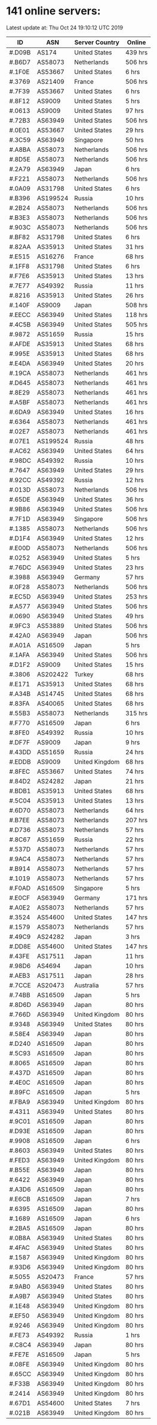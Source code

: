 # 141 online servers:

Latest update at: Thu Oct 24 19:10:12 UTC 2019

| ID | ASN | Server Country | Online |
| -- | --- | -------------- | ------ |
| #.D09B | AS174 | United States | 439 hrs |
| #.B6D7 | AS58073 | Netherlands | 506 hrs |
| #.1F0E | AS53667 | United States | 6 hrs |
| #.3769 | AS21409 | France | 506 hrs |
| #.7F39 | AS53667 | United States | 6 hrs |
| #.8F12 | AS9009 | United States | 5 hrs |
| #.0613 | AS9009 | United States | 97 hrs |
| #.72B3 | AS63949 | United States | 506 hrs |
| #.0E01 | AS53667 | United States | 29 hrs |
| #.3C59 | AS63949 | Singapore | 50 hrs |
| #.A8BA | AS58073 | Netherlands | 506 hrs |
| #.8D5E | AS58073 | Netherlands | 506 hrs |
| #.2A79 | AS63949 | Japan | 6 hrs |
| #.F221 | AS58073 | Netherlands | 506 hrs |
| #.0A09 | AS31798 | United States | 6 hrs |
| #.B396 | AS199524 | Russia | 10 hrs |
| #.2B24 | AS58073 | Netherlands | 506 hrs |
| #.B3E3 | AS58073 | Netherlands | 506 hrs |
| #.903C | AS58073 | Netherlands | 506 hrs |
| #.BF82 | AS31798 | United States | 6 hrs |
| #.82AA | AS35913 | United States | 31 hrs |
| #.E515 | AS16276 | France | 68 hrs |
| #.1FF8 | AS31798 | United States | 6 hrs |
| #.F7E6 | AS35913 | United States | 13 hrs |
| #.7E77 | AS49392 | Russia | 11 hrs |
| #.8216 | AS35913 | United States | 26 hrs |
| #.140F | AS9009 | Japan | 508 hrs |
| #.EECC | AS63949 | United States | 118 hrs |
| #.4C5B | AS63949 | United States | 505 hrs |
| #.9872 | AS51659 | Russia | 15 hrs |
| #.AFDE | AS35913 | United States | 68 hrs |
| #.995E | AS35913 | United States | 68 hrs |
| #.E4DA | AS63949 | United States | 20 hrs |
| #.19CA | AS58073 | Netherlands | 461 hrs |
| #.D645 | AS58073 | Netherlands | 461 hrs |
| #.8E29 | AS58073 | Netherlands | 461 hrs |
| #.A5BF | AS58073 | Netherlands | 461 hrs |
| #.6DA9 | AS63949 | United States | 16 hrs |
| #.6364 | AS58073 | Netherlands | 461 hrs |
| #.02E7 | AS58073 | Netherlands | 461 hrs |
| #.07E1 | AS199524 | Russia | 48 hrs |
| #.AC62 | AS63949 | United States | 64 hrs |
| #.98DC | AS49392 | Russia | 10 hrs |
| #.7647 | AS63949 | United States | 29 hrs |
| #.92CC | AS49392 | Russia | 12 hrs |
| #.013D | AS58073 | Netherlands | 506 hrs |
| #.65DE | AS63949 | United States | 36 hrs |
| #.9B86 | AS63949 | United States | 506 hrs |
| #.7F1D | AS63949 | Singapore | 506 hrs |
| #.1385 | AS58073 | Netherlands | 506 hrs |
| #.D1F4 | AS63949 | United States | 12 hrs |
| #.E00D | AS58073 | Netherlands | 506 hrs |
| #.0252 | AS63949 | United States | 5 hrs |
| #.76DC | AS63949 | United States | 23 hrs |
| #.3988 | AS63949 | Germany | 57 hrs |
| #.0F28 | AS58073 | Netherlands | 506 hrs |
| #.EC5D | AS63949 | United States | 253 hrs |
| #.A577 | AS63949 | United States | 506 hrs |
| #.0690 | AS63949 | United States | 49 hrs |
| #.9FC3 | AS53889 | United States | 506 hrs |
| #.42A0 | AS63949 | Japan | 506 hrs |
| #.A01A | AS16509 | Japan | 5 hrs |
| #.1AFA | AS63949 | United States | 506 hrs |
| #.D1F2 | AS9009 | United States | 15 hrs |
| #.3806 | AS202422 | Turkey | 68 hrs |
| #.E171 | AS35913 | United States | 68 hrs |
| #.A34B | AS14745 | United States | 68 hrs |
| #.83FA | AS40065 | United States | 68 hrs |
| #.55B3 | AS58073 | Netherlands | 315 hrs |
| #.F770 | AS16509 | Japan | 6 hrs |
| #.8FE0 | AS49392 | Russia | 10 hrs |
| #.DF7F | AS9009 | Japan | 9 hrs |
| #.43DD | AS51659 | Russia | 24 hrs |
| #.EDDB | AS9009 | United Kingdom | 68 hrs |
| #.8FEC | AS53667 | United States | 74 hrs |
| #.84D2 | AS24282 | Japan | 21 hrs |
| #.BDB1 | AS35913 | United States | 68 hrs |
| #.5C04 | AS35913 | United States | 13 hrs |
| #.6D70 | AS58073 | Netherlands | 64 hrs |
| #.B7EE | AS58073 | Netherlands | 207 hrs |
| #.D736 | AS58073 | Netherlands | 57 hrs |
| #.8C67 | AS51659 | Russia | 22 hrs |
| #.537D | AS58073 | Netherlands | 57 hrs |
| #.9AC4 | AS58073 | Netherlands | 57 hrs |
| #.B914 | AS58073 | Netherlands | 57 hrs |
| #.1019 | AS58073 | Netherlands | 57 hrs |
| #.F0AD | AS16509 | Singapore | 5 hrs |
| #.E0CF | AS63949 | Germany | 171 hrs |
| #.A0E2 | AS58073 | Netherlands | 57 hrs |
| #.3524 | AS54600 | United States | 147 hrs |
| #.1579 | AS58073 | Netherlands | 57 hrs |
| #.49C9 | AS24282 | Japan | 3 hrs |
| #.DD8E | AS54600 | United States | 147 hrs |
| #.43FE | AS17511 | Japan | 11 hrs |
| #.98D6 | AS4694 | Japan | 10 hrs |
| #.AEB3 | AS17511 | Japan | 28 hrs |
| #.7CCE | AS20473 | Australia | 57 hrs |
| #.74BB | AS16509 | Japan | 5 hrs |
| #.8D6D | AS63949 | Japan | 80 hrs |
| #.766D | AS63949 | United Kingdom | 80 hrs |
| #.9348 | AS63949 | United States | 80 hrs |
| #.58E4 | AS63949 | Japan | 80 hrs |
| #.D240 | AS16509 | Japan | 80 hrs |
| #.5C93 | AS16509 | Japan | 80 hrs |
| #.8065 | AS16509 | Japan | 80 hrs |
| #.437D | AS16509 | Japan | 80 hrs |
| #.4E0C | AS16509 | Japan | 80 hrs |
| #.89FC | AS16509 | Japan | 5 hrs |
| #.FBA9 | AS63949 | United Kingdom | 80 hrs |
| #.4311 | AS63949 | United States | 80 hrs |
| #.9C01 | AS16509 | Japan | 80 hrs |
| #.D93E | AS16509 | Japan | 80 hrs |
| #.9908 | AS16509 | Japan | 6 hrs |
| #.8603 | AS63949 | United States | 80 hrs |
| #.FED3 | AS63949 | United Kingdom | 80 hrs |
| #.B55E | AS63949 | Japan | 80 hrs |
| #.6422 | AS63949 | Japan | 80 hrs |
| #.A3D6 | AS16509 | Japan | 80 hrs |
| #.E6CB | AS16509 | Japan | 7 hrs |
| #.6395 | AS16509 | Japan | 80 hrs |
| #.1689 | AS16509 | Japan | 6 hrs |
| #.2BA5 | AS16509 | Japan | 80 hrs |
| #.0B8A | AS63949 | United States | 80 hrs |
| #.4FAC | AS63949 | United States | 80 hrs |
| #.1587 | AS63949 | United Kingdom | 80 hrs |
| #.93D6 | AS63949 | United Kingdom | 80 hrs |
| #.5055 | AS20473 | France | 57 hrs |
| #.9AB0 | AS63949 | United States | 80 hrs |
| #.A9B7 | AS63949 | United States | 80 hrs |
| #.1E48 | AS63949 | United Kingdom | 80 hrs |
| #.EF50 | AS63949 | United Kingdom | 80 hrs |
| #.9246 | AS63949 | United Kingdom | 80 hrs |
| #.FE73 | AS49392 | Russia | 1 hrs |
| #.C8C4 | AS63949 | Japan | 80 hrs |
| #.FE7E | AS16509 | Japan | 5 hrs |
| #.08FE | AS63949 | United Kingdom | 80 hrs |
| #.65CC | AS63949 | United Kingdom | 80 hrs |
| #.F33B | AS63949 | United Kingdom | 80 hrs |
| #.2414 | AS63949 | United Kingdom | 80 hrs |
| #.67D1 | AS54600 | United States | 7 hrs |
| #.021B | AS63949 | United Kingdom | 80 hrs |

